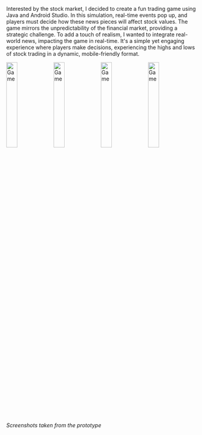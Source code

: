 Interested by the stock market, I decided to create a fun trading game using Java and Android Studio. In this simulation, real-time events pop up, and players must decide how these news pieces will affect stock values. The game mirrors the unpredictability of the financial market, providing a strategic challenge. To add a touch of realism, I wanted to integrate real-world news, impacting the game in real-time. It's a simple yet engaging experience where players make decisions, experiencing the highs and lows of stock trading in a dynamic, mobile-friendly format. 

<img src="assets/posts/2016-12-20-trader-simulator/1.webp" width="24%" alt="Game" title="Game" />
<img src="assets/posts/2016-12-20-trader-simulator/2.webp" width="24%" alt="Game" title="Game" />
<img src="assets/posts/2016-12-20-trader-simulator/3.webp" width="24%" alt="Game" title="Game" />
<img src="assets/posts/2016-12-20-trader-simulator/4.webp" width="24%" alt="Game" title="Game" />

*Screenshots taken from the prototype*
